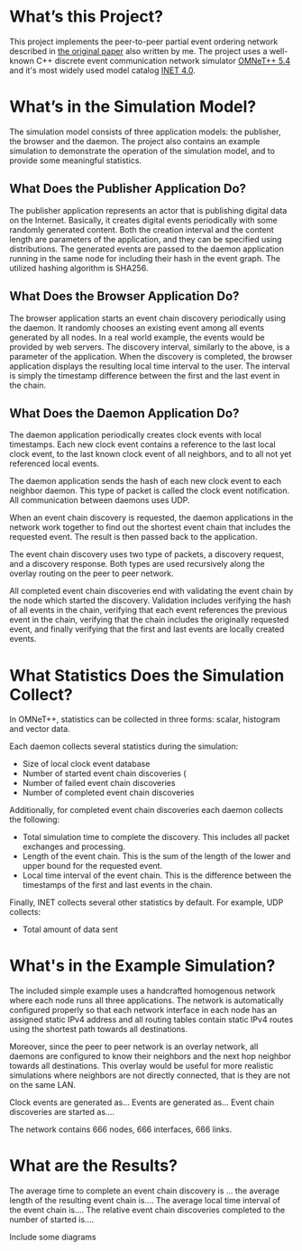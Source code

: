 # What’s this Project?

This project implements the peer-to-peer partial event ordering network described in [the original paper](https://docs.google.com/document/d/1KmdknFYkGlxhLoKOQb9g14LW4Jg7zIReaa_GsB5aJio) also written by me. The project uses a well-known C++ discrete event communication network simulator [OMNeT++ 5.4](https://omnetpp.org) and it's most widely used model catalog [INET 4.0](https://inet.omnetpp.org).

# What’s in the Simulation Model?

The simulation model consists of three application models: the publisher, the browser and the daemon. The project also contains an example simulation to demonstrate the operation of the simulation model, and to provide some meaningful statistics.

## What Does the Publisher Application Do?

The publisher application represents an actor that is publishing digital data on the Internet. Basically, it creates digital events periodically with some randomly generated content. Both the creation interval and the content length are parameters of the application, and they can be specified using distributions. The generated events are passed to the daemon application running in the same node for including their hash in the event graph. The utilized hashing algorithm is SHA256.

## What Does the Browser Application Do?

The browser application starts an event chain discovery periodically using the daemon. It randomly chooses an existing event among all events generated by all nodes. In a real world example, the events would be provided by web servers. The discovery interval, similarly to the above, is a parameter of the application. When the discovery is completed, the browser application displays the resulting local time interval to the user. The interval is simply the timestamp difference between the first and the last event in the chain.

## What Does the Daemon Application Do?

The daemon application periodically creates clock events with local timestamps. Each new clock event contains a reference to the last local clock event, to the last known clock event of all neighbors, and to all not yet referenced local events.

The daemon application sends the hash of each new clock event to each neighbor daemon. This type of packet is called the clock event notification. All communication between daemons uses UDP.

When an event chain discovery is requested, the daemon applications in the network work together to find out the shortest event chain that includes the requested event. The result is then passed back to the application.

The event chain discovery uses two type of packets, a discovery request, and a discovery response. Both types are used recursively along the overlay routing on the peer to peer network.

All completed event chain discoveries end with validating the event chain by the node which started the discovery. Validation includes verifying the hash of all events in the chain, verifying that each event references the previous event in the chain, verifying that the chain includes the originally requested event, and finally verifying that the first and last events are locally created events.

# What Statistics Does the Simulation Collect?

In OMNeT++, statistics can be collected in three forms: scalar, histogram and vector data.

Each daemon collects several statistics during the simulation:
 - Size of local clock event database
 - Number of started event chain discoveries (
 - Number of failed event chain discoveries
 - Number of completed event chain discoveries

Additionally, for completed event chain discoveries each daemon collects the following:
 - Total simulation time to complete the discovery. This includes all packet exchanges and processing.
 - Length of the event chain. This is the sum of the length of the lower and upper bound for the requested event.
 - Local time interval of the event chain. This is the difference between the timestamps of the first and last events in the chain.

Finally, INET collects several other statistics by default. For example, UDP collects:
 - Total amount of data sent

# What's in the Example Simulation?

The included simple example uses a handcrafted homogenous network where each node runs all three applications. The network is automatically configured properly so that each network interface in each node has an assigned static IPv4 address and all routing tables contain static IPv4 routes using the shortest path towards all destinations.

Moreover, since the peer to peer network is an overlay network, all daemons are configured to know their neighbors and the next hop neighbor towards all destinations. This overlay would be useful for more realistic simulations where neighbors are not directly connected, that is they are not on the same LAN.

Clock events are generated as…
Events are generated as…
Event chain discoveries are started as….

The network contains 666 nodes, 666 interfaces, 666 links.

# What are the Results?

The average time to complete an event chain discovery is … the average length of the resulting event chain is…. The average local time interval of the event chain is….
The relative event chain discoveries completed to the number of started is….

Include some diagrams
